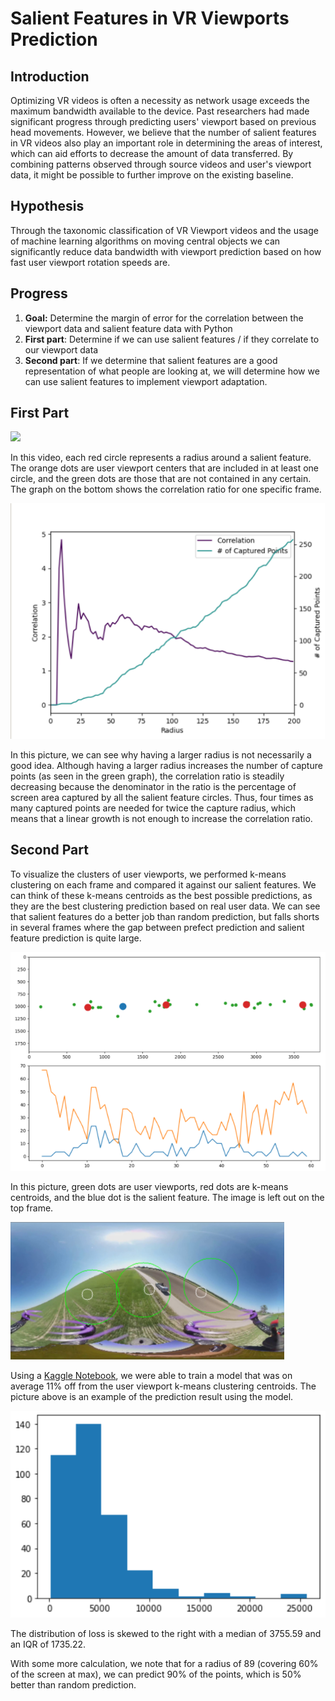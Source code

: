 # Salient Features in VR Viewports Prediction

## Introduction

Optimizing VR videos is often a necessity as network usage exceeds the maximum bandwidth available to the device. Past researchers had made significant progress through predicting users' viewport based on previous head movements. However, we believe that the number of salient features in VR videos also play an important role in determining the areas of interest, which can aid efforts to decrease the amount of data transferred. By combining patterns observed through source videos and user's viewport data, it might be possible to further improve on the existing baseline.

## Hypothesis

Through the taxonomic classification of VR Viewport videos and the usage of machine learning algorithms on moving central objects we can significantly reduce data bandwidth with viewport prediction based on how fast user viewport rotation speeds are.

## Progress

1. **Goal:** Determine the margin of error for the correlation between the viewport data and salient feature data with Python
2. **First part**: Determine if we can use salient features / if they correlate to our viewport data
3. **Second part**: If we determine that salient features are a good representation of what people are looking at, we will determine how we can use salient features to implement viewport adaptation.

## First Part

![](https://raw.githubusercontent.com/ACM-Research/vr-viewport-analysis/master/CorrelationProof/overlays/demo.gif)

In this video, each red circle represents a radius around a salient feature. The orange dots are user viewport centers that are included in at least one circle, and the green dots are those that are not contained in any certain. The graph on the bottom shows the correlation ratio for one specific frame.

![](https://raw.githubusercontent.com/ACM-Research/vr-viewport-analysis/master/CorrelationProof/pictures/correlation_vs_radius.PNG)

In this picture, we can see why having a larger radius is not necessarily a good idea. Although having a larger radius increases the number of capture points (as seen in the green graph), the correlation ratio is steadily decreasing because the denominator in the ratio is the percentage of screen area captured by all the salient feature circles. Thus, four times as many captured points are needed for twice the capture radius, which means that a linear growth is not enough to increase the correlation ratio.

## Second Part

To visualize the clusters of user viewports, we performed k-means clustering on each frame and compared it against our salient features. We can think of these k-means centroids as the best possible predictions, as they are the best clustering prediction based on real user data. We can see that salient features do a better job than random prediction, but falls shorts in several frames where the gap between prefect prediction and salient feature prediction is quite large.

![](https://raw.githubusercontent.com/ACM-Research/vr-viewport-analysis/master/CorrelationProof/pictures/k_means_upper_bound.PNG)

In this picture, green dots are user viewports, red dots are k-means centroids, and the blue dot is the salient feature. The image is left out on the top frame.

![](https://raw.githubusercontent.com/ACM-Research/vr-viewport-analysis/master/CorrelationProof/pictures/model.PNG)

Using a [Kaggle Notebook](https://raw.githubusercontent.com/ACM-Research/vr-viewport-analysis/master/CorrelationProof/salient-feature-traiing.ipynb), we were able to train a model that was on average 11% off from the user viewport k-means clustering centroids. The picture above is an example of the prediction result using the model. 

![](https://raw.githubusercontent.com/ACM-Research/vr-viewport-analysis/master/CorrelationProof/pictures/dist.PNG)

The distribution of loss is skewed to the right with a median of 3755.59 and an IQR of 1735.22. 

With some more calculation, we note that for a radius of 89 (covering 60% of the screen at max), we can predict 90% of the points, which is 50% better than random prediction. 
